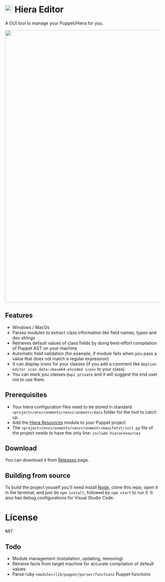 
# <img src="https://user-images.githubusercontent.com/1666014/50780464-a779dd80-12ab-11e9-8e2e-43e7f0e8da38.png" width="24">  Hiera Editor
A GUI tool to manage your Puppet/Hiera for you.

<img src="https://user-images.githubusercontent.com/1666014/50780430-90d38680-12ab-11e9-8f83-916055fa8e70.png" width="888">

## Features
* Windows / MacOs
* Parses modules to extract class information like field names, types and doc strings
* Retrieves default values of class fields by doing best-effort compilation of Puppet AST on your machine
* Automatic field validation (for example, if module fails when you pass a value that does not match a regular expression)
* It can display icons for your classes (if you add a comment like `@option editor icon data:<base64-encoded icon>` to your class)
* You can mark you classes `@api private` and it will suggest the end user not to use them.

## Prerequisites
* Your hiera configuration files need to be stored in standard `<project>/environments/<environment>/data` folder for the tool to catch up.
* Add the [Hiera Resources](https://github.com/desertkun/hieraresources) module to your Puppet project
* The `<project>/environments/<environment>/manifetst/init.pp` file of the project needs to have the only line: `include hieraresources`

## Download
You can download it from [Releases](https://github.com/desertkun/hiera-editor/releases) page.

## Building from source
To build the project youself you'll need install [Node](https://nodejs.org/en/download/), 
clone this repo, open it in the terminal, and just do `npm install`, followed by `npm start` to run it. 
It also has debug configurations for Visual Studio Code.

# License
MIT

## Todo
* Module management (installation, updating, removing)
* Retreive facts from target machine for accurate compilation of default values
* Parse ruby `<module>/lib/puppet/parser/functions` Puppet functions

